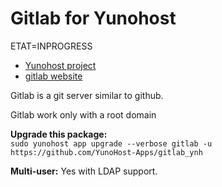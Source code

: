 # Gitlab for Yunohost

ETAT=INPROGRESS
- [Yunohost project](https://yunohost.org)
- [gitlab website](https://gitlab.com)

Gitlab is a git server similar to github.




Gitlab work only with a root domain


**Upgrade this package:**  
`sudo yunohost app upgrade --verbose gitlab -u https://github.com/YunoHost-Apps/gitlab_ynh`

**Multi-user:** Yes with LDAP support.
